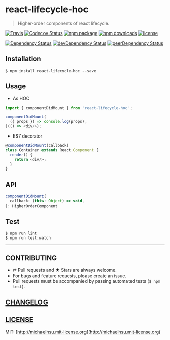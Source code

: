 # react-lifecycle-hoc

> Higher-order components of react lifecycle.

[![Travis][build-badge]][build] [![Codecov Status][codecov-badge]][codecov] [![npm package][npm-badge]][npm] [![npm downloads][npm-downloads]][npm] [![license][license-badge]][license]

[![Dependency Status][dependency-badge]][dependency] [![devDependency Status][devDependency-badge]][devDependency] [![peerDependency Status][peerDependency-badge]][peerDependency]

[build-badge]: https://img.shields.io/travis/evenchange4/react-lifecycle-hoc/master.svg?style=flat-square
[build]: https://travis-ci.org/evenchange4/react-lifecycle-hoc

[npm-badge]: https://img.shields.io/npm/v/react-lifecycle-hoc.svg?style=flat-square
[npm]: https://www.npmjs.org/package/react-lifecycle-hoc

[codecov-badge]: https://img.shields.io/codecov/c/github/evenchange4/react-lifecycle-hoc.svg?style=flat-square
[codecov]: https://codecov.io/github/evenchange4/react-lifecycle-hoc?branch=master

[npm-downloads]: https://img.shields.io/npm/dt/react-lifecycle-hoc.svg?style=flat-square

[license-badge]: https://img.shields.io/npm/l/react-lifecycle-hoc.svg?style=flat-square
[license]: http://michaelhsu.mit-license.org/

[dependency-badge]: https://david-dm.org/evenchange4/react-lifecycle-hoc.svg?style=flat-square
[dependency]: https://david-dm.org/evenchange4/react-lifecycle-hoc
[devDependency-badge]: https://david-dm.org/evenchange4/react-lifecycle-hoc/dev-status.svg?style=flat-square
[devDependency]: https://david-dm.org/evenchange4/react-lifecycle-hoc#info=devDependencies
[peerDependency-badge]: https://david-dm.org/evenchange4/react-lifecycle-hoc/peer-status.svg?style=flat-square
[peerDependency]: https://david-dm.org/evenchange4/react-lifecycle-hoc#info=peerDependencies

## Installation

```console
$ npm install react-lifecycle-hoc --save
```

## Usage

- As HOC

```js
import { componentDidMount } from 'react-lifecycle-hoc';

componentDidMount(
  ({ props }) => console.log(props),
)(() => <div/>);
```

- ES7 decorator

```js
@componentDidMount(callback)
class Container extends React.Component {
  render() {
    return <div/>;
  }
}
```

## API

```js
componentDidMount(
  callback: (this: Object) => void,
): HigherOrderComponent
```

## Test

```
$ npm run lint
$ npm run test:watch
```

---

## CONTRIBUTING

* ⇄ Pull requests and ★ Stars are always welcome.
* For bugs and feature requests, please create an issue.
* Pull requests must be accompanied by passing automated tests (`$ npm test`).

## [CHANGELOG](CHANGELOG.md)

## [LICENSE](LICENSE)

MIT: [http://michaelhsu.mit-license.org](http://michaelhsu.mit-license.org)

